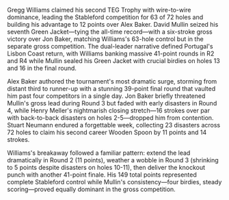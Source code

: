 Gregg Williams claimed his second TEG Trophy with wire-to-wire dominance, leading the Stableford competition for 63 of 72 holes and building his advantage to 12 points over Alex Baker. David Mullin seized his seventh Green Jacket—tying the all-time record—with a six-stroke gross victory over Jon Baker, matching Williams's 63-hole control but in the separate gross competition. The dual-leader narrative defined Portugal's Lisbon Coast return, with Williams banking massive 41-point rounds in R2 and R4 while Mullin sealed his Green Jacket with crucial birdies on holes 13 and 16 in the final round.

Alex Baker authored the tournament's most dramatic surge, storming from distant third to runner-up with a stunning 39-point final round that vaulted him past four competitors in a single day. Jon Baker briefly threatened Mullin's gross lead during Round 3 but faded with early disasters in Round 4, while Henry Meller's nightmarish closing stretch—16 strokes over par with back-to-back disasters on holes 2-5—dropped him from contention. Stuart Neumann endured a forgettable week, collecting 23 disasters across 72 holes to claim his second career Wooden Spoon by 11 points and 14 strokes.

Williams's breakaway followed a familiar pattern: extend the lead dramatically in Round 2 (11 points), weather a wobble in Round 3 (shrinking to 5 points despite disasters on holes 10-11), then deliver the knockout punch with another 41-point finale. His 149 total points represented complete Stableford control while Mullin's consistency—four birdies, steady scoring—proved equally dominant in the gross competition.